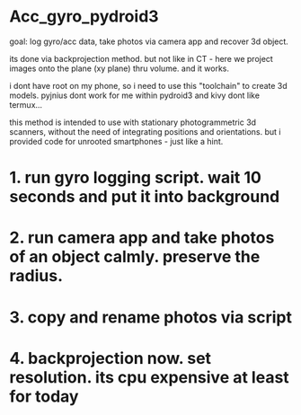 # Acc_gyro_pydroid3

goal: log gyro/acc data, take photos via camera app and recover 3d object.

its done via backprojection method. but not like in CT - here we project images onto the plane (xy plane) thru volume. and it works.

i dont have root on my phone, so i need to use this "toolchain" to create 3d models. pyjnius dont work for me within pydroid3 and kivy dont like termux...

this method is intended to use with stationary photogrammetric 3d scanners, without the need of integrating positions and orientations. but i provided code for unrooted smartphones - just like a hint.

# 1. run gyro logging script. wait 10 seconds and put it into background

# 2. run camera app and take photos of an object calmly. preserve the radius. 

# 3. copy and rename photos via script

# 4. backprojection now. set resolution. its cpu expensive at least for today
